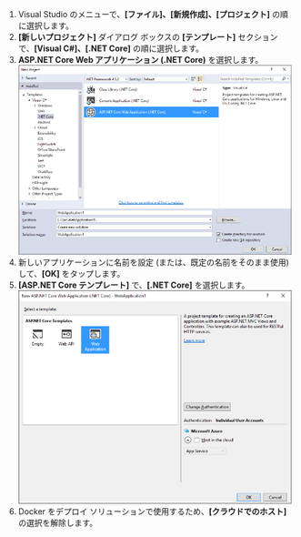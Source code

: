 1. Visual Studio のメニューで、**[ファイル]、[新規作成]、[プロジェクト]** の順に選択します。 
2. **[新しいプロジェクト]** ダイアログ ボックスの **[テンプレート]** セクションで、**[Visual C#]、[.NET Core]** の順に選択します。
3. **ASP.NET Core Web アプリケーション (.NET Core)** を選択します。![[新しいプロジェクト] ダイアログ](./media/vs-docker-create-aspnetcore-app/create-new-project.png)
4. 新しいアプリケーションに名前を設定 (または、既定の名前をそのまま使用) して、**[OK]** をタップします。
5. **[ASP.NET Core テンプレート]** で、**[.NET Core]** を選択します。![[新しい ASP.NET プロジェクト] ダイアログ](./media/vs-docker-create-aspnetcore-app/aspnet-core-template.png)
6. Docker をデプロイ ソリューションで使用するため、**[クラウドでのホスト]** の選択を解除します。

<!---HONumber=AcomDC_0622_2016-->